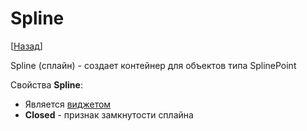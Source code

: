 # Spline

[[Назад](@MenuBar.MenuCreate)]

Spline (сплайн) - создает контейнер для объектов типа SplinePoint

Свойства **Spline**:

* Является [виджетом](@Node.Widget)
* **Closed** - признак замкнутости сплайна
